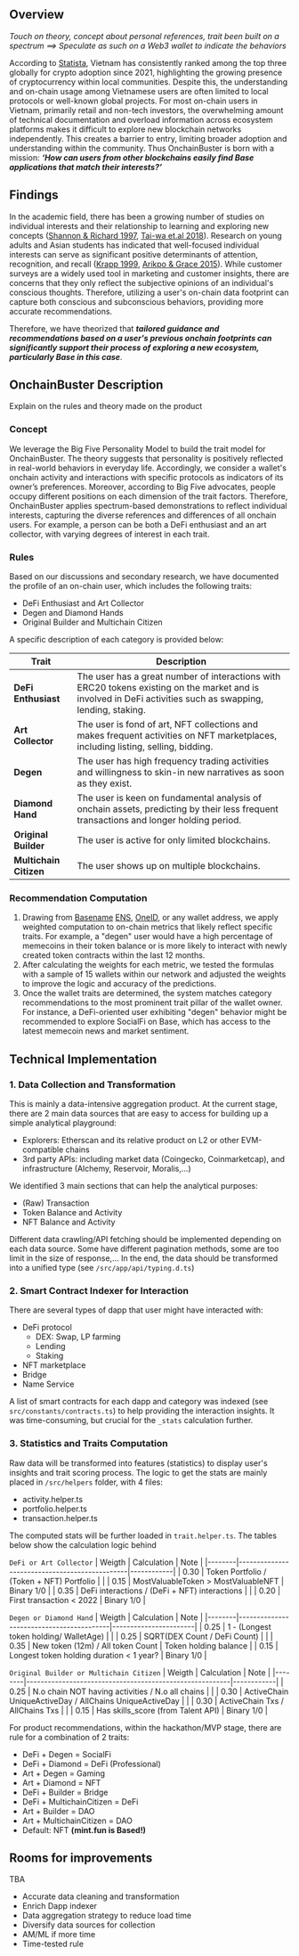 ## Overview

_Touch on theory, concept about personal references, trait been built on a spectrum ==> Speculate as such on a Web3 wallet to indicate the behaviors_

According to [Statista](https://www.statista.com/topics/9088/cryptocurrencies-in-vietnam/#topicOverview), Vietnam has consistently ranked among the top three globally for crypto adoption since 2021, highlighting the growing presence of cryptocurrency within local communities. Despite this, the understanding and on-chain usage among Vietnamese users are often limited to local protocols or well-known global projects.
For most on-chain users in Vietnam, primarily retail and non-tech investors, the overwhelming amount of technical documentation and overload information across ecosystem platforms makes it difficult to explore new blockchain networks independently. This creates a barrier to entry, limiting broader adoption and understanding within the community.
Thus OnchainBuster is born with a mission: **_‘How can users from other blockchains easily find Base applications that match their interests?’_**

## Findings

In the academic field, there has been a growing number of studies on individual interests and their relationship to learning and exploring new concepts ([Shannon & Richard 1997](https://citeseerx.ist.psu.edu/document?repid=rep1&type=pdf&doi=9b479da552270759001211c073aedb9d193475f2), [Tai-wa et.al 2018](https://link.springer.com/article/10.1007/s40692-018-0122-0)). Research on young adults and Asian students has indicated that well-focused individual interests can serve as significant positive determinants of attention, recognition, and recall ([Krapp 1999](https://www.researchgate.net/profile/Andreas-Krapp-2/publication/233896476_Interest_learning_and_development/links/57d90dc508ae601b39b0a8df/Interest-learning-and-development.pdf), [Arikpo & Grace 2015](https://files.eric.ed.gov/fulltext/EJ1079106.pdf)).
While customer surveys are a widely used tool in marketing and customer insights, there are concerns that they only reflect the subjective opinions of an individual's conscious thoughts. Therefore, utilizing a user's on-chain data footprint can capture both conscious and subconscious behaviors, providing more accurate recommendations.

Therefore, we have theorized that **_tailored guidance and recommendations based on a user's previous onchain footprints can significantly support their process of exploring a new ecosystem, particularly Base in this case_**.

## OnchainBuster Description

Explain on the rules and theory made on the product

### Concept

We leverage the Big Five Personality Model to build the trait model for OnchainBuster. The theory suggests that personality is positively reflected in real-world behaviors in everyday life. Accordingly, we consider a wallet's onchain activity and interactions with specific protocols as indicators of its owner’s preferences. Moreover, according to Big Five advocates, people occupy different positions on each dimension of the trait factors. Therefore, OnchainBuster applies spectrum-based demonstrations to reflect individual interests, capturing the diverse references and differences of all onchain users. For example, a person can be both a DeFi enthusiast and an art collector, with varying degrees of interest in each trait.

### Rules

Based on our discussions and secondary research, we have documented the profile of an on-chain user, which includes the following traits:

- DeFi Enthusiast and Art Collector
- Degen and Diamond Hands
- Original Builder and Multichain Citizen

A specific description of each category is provided below:

| **Trait**              | **Description**                                                                                                                                             |
| ---------------------- | ----------------------------------------------------------------------------------------------------------------------------------------------------------- |
| **DeFi Enthusiast**    | The user has a great number of interactions with ERC20 tokens existing on the market and is involved in DeFi activities such as swapping, lending, staking. |
| **Art Collector**      | The user is fond of art, NFT collections and makes frequent activities on NFT marketplaces, including listing, selling, bidding.                            |
| **Degen**              | The user has high frequency trading activities and willingness to skin-in new narratives as soon as they exist.                                             |
| **Diamond Hand**       | The user is keen on fundamental analysis of onchain assets, predicting by their less frequent transactions and longer holding period.                       |
| **Original Builder**   | The user is active for only limited blockchains.                                                                                                            |
| **Multichain Citizen** | The user shows up on multiple blockchains.                                                                                                                  |

### Recommendation Computation

1. Drawing from [Basename](https://www.base.org/names) [ENS](https://ens.domains/), [OneID](https://www.oneid.xyz/), or any wallet address, we apply weighted computation to on-chain metrics that likely reflect specific traits. For example, a "degen" user would have a high percentage of memecoins in their token balance or is more likely to interact with newly created token contracts within the last 12 months.
2. After calculating the weights for each metric, we tested the formulas with a sample of 15 wallets within our network and adjusted the weights to improve the logic and accuracy of the predictions.
3. Once the wallet traits are determined, the system matches category recommendations to the most prominent trait pillar of the wallet owner. For instance, a DeFi-oriented user exhibiting "degen" behavior might be recommended to explore SocialFi on Base, which has access to the latest memecoin news and market sentiment.

## Technical Implementation

### 1. Data Collection and Transformation

This is mainly a data-intensive aggregation product. At the current stage, there are 2 main data sources that are easy to access for building up a simple analytical playground:

- Explorers: Etherscan and its relative product on L2 or other EVM-compatible chains
- 3rd party APIs: including market data (Coingecko, Coinmarketcap), and infrastructure (Alchemy, Reservoir, Moralis,...)

We identified 3 main sections that can help the analytical purposes:

- (Raw) Transaction
- Token Balance and Activity
- NFT Balance and Activity

Different data crawling/API fetching should be implemented depending on each data source. Some have different pagination methods, some are too limit in the size of response,... In the end, the data should be transformed into a unified type (see `/src/app/api/typing.d.ts`)

### 2. Smart Contract Indexer for Interaction

There are several types of dapp that user might have interacted with:

- DeFi protocol
  - DEX: Swap, LP farming
  - Lending
  - Staking
- NFT marketplace
- Bridge
- Name Service

A list of smart contracts for each dapp and category was indexed (see `src/constants/contracts.ts`) to help providing the interaction insights. It was time-consuming, but crucial for the `_stats` calculation further.

### 3. Statistics and Traits Computation

Raw data will be transformed into features (statistics) to display user's insights and trait scoring process. The logic to get the stats are mainly placed in `/src/helpers` folder, with 4 files:

- activity.helper.ts
- portfolio.helper.ts
- transaction.helper.ts

The computed stats will be further loaded in `trait.helper.ts`. The tables below show the calculation logic behind

`DeFi or Art Collector`
| Weigth | Calculation | Note |
|--------|-----------------------------------------------|------------|
| 0.30 | Token Portfolio / (Token + NFT) Portfolio | |
| 0.15 | MostValuableToken > MostValuableNFT | Binary 1/0 |
| 0.35 | DeFi interactions / (DeFi + NFT) interactions | |
| 0.20 | First transaction < 2022 | Binary 1/0 |

`Degen or Diamond Hand`
| Weigth | Calculation | Note |
|--------|------------------------------------------|-----------------------|
| 0.25 | 1 - (Longest token holding/ WalletAge) | |
| 0.25 | SQRT(DEX Count / DeFi Count) | |
| 0.35 | New token (12m) / All token Count | Token holding balance |
| 0.15 | Longest token holding duration < 1 year? | Binary 1/0 |

`Original Builder or Multichain Citizen`
| Weigth | Calculation | Note |
|--------|---------------------------------------------------------|------------|
| 0.25 | N.o chain NOT having activities / N.o all chains | |
| 0.30 | ActiveChain UniqueActiveDay / AllChains UniqueActiveDay | |
| 0.30 | ActiveChain Txs / AllChains Txs | |
| 0.15 | Has skills_score (from Talent API) | Binary 1/0 |

For product recommendations, within the hackathon/MVP stage, there are rule for a combination of 2 traits:

- DeFi + Degen = SocialFi
- DeFi + Diamond = DeFi (Professional)
- Art + Degen = Gaming
- Art + Diamond = NFT
- DeFi + Builder = Bridge
- DeFi + MultichainCitizen = DeFi
- Art + Builder = DAO
- Art + MultichainCitizen = DAO
- Default: NFT **(mint.fun is Based!)**

## Rooms for improvements

TBA

- Accurate data cleaning and transformation
- Enrich Dapp indexer
- Data aggregation strategy to reduce load time
- Diversify data sources for collection
- AM/ML if more time
- Time-tested rule
